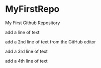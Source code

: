 # MyFirstRepo
My First Github Repository

add a line of text

add a 2nd line of text from the GitHub editor

add a 3rd line of text

add a 4th line of text

